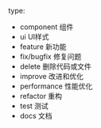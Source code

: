 type:
- component 组件
- ui UI样式
- feature 新功能
- fix/bugfix 修复问题
- delete 删除代码或文件
- improve 改进和优化
- performance 性能优化
- refactor 重构
- test 测试
- docs 文档
